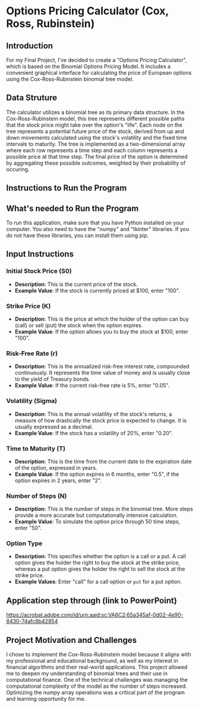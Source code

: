 # Options Pricing Calculator (Cox, Ross, Rubinstein)

## Introduction
For my Final Project, I've decided to create a "Options Pricing Calculator", which is based on the Binomial Options Pricing Model. It includes a convenient graphical interface for calculating the price of European options using the Cox-Ross-Rubinstein binomial tree model.

## Data Struture
The calculator utilizes a binomial tree as its primary data structure. In the Cox-Ross-Rubinstein model, this tree represents different possible paths that the stock price might take over the option's "life". Each node on the tree represents a potential future price of the stock, derived from up and down movements calculated using the stock's volatility and the fixed time intervals to maturity. The tree is implemented as a two-dimensional array where each row represents a time step and each column represents a possible price at that time step. The final price of the option is determined by aggregating these possible outcomes, weighted by their probability of occuring.

## Instructions to Run the Program

## What's needed to Run the Program
To run this application, make sure that you have Python installed on your computer. You also need to have the "numpy" and "tkinter" libraries. If you do not have these libraries, you can install them using pip.

## Input Instructions
### Initial Stock Price (S0)
- **Description**: This is the current price of the stock.
- **Example Value**: If the stock is currently priced at $100, enter "100".

### Strike Price (K)
- **Description**: This is the price at which the holder of the option can buy (call) or sell (put) the stock when the option expires.
- **Example Value**: If the option allows you to buy the stock at $100, enter "100".

### Risk-Free Rate (r)
- **Description**: This is the annualized risk-free interest rate, compounded continuously. It represents the time value of money and is usually close to the yield of Treasury bonds.
- **Example Value**: If the current risk-free rate is 5%, enter "0.05".

### Volatility (Sigma)
- **Description**: This is the annual volatility of the stock's returns, a measure of how drastically the stock price is expected to change. It is usually expressed as a decimal.
- **Example Value**: If the stock has a volatility of 20%, enter "0.20".

### Time to Maturity (T)
- **Description**: This is the time from the current date to the expiration date of the option, expressed in years.
- **Example Value**: If the option expires in 6 months, enter "0.5", if the option expires in 2 years, enter "2". 

### Number of Steps (N)
- **Description**: This is the number of steps in the binomial tree. More steps provide a more accurate but computationally intensive calculation.
- **Example Value**: To simulate the option price through 50 time steps, enter "50".

### Option Type
- **Description**: This specifies whether the option is a call or a put. A call option gives the holder the right to buy the stock at the strike price, whereas a put option gives the holder the right to sell the stock at the strike price.
- **Example Values**: Enter "call" for a call option or `put` for a put option.

## Application step through (link to PowerPoint)

https://acrobat.adobe.com/id/urn:aaid:sc:VA6C2:65a345af-0d02-4e90-8430-74afc8b42854

## Project Motivation and Challenges
I chose to implement the Cox-Ross-Rubinstein model because it aligns with my professional and educational background, as well as my interest in financial algorithms and their real-world applications. This project allowed me to deepen my understanding of binomial trees and their use in computational finance. One of the technical challenges was managing the computational complexity of the model as the number of steps increased. Optimizing the numpy array operations was a critical part of the program and learning opportunity for me.
